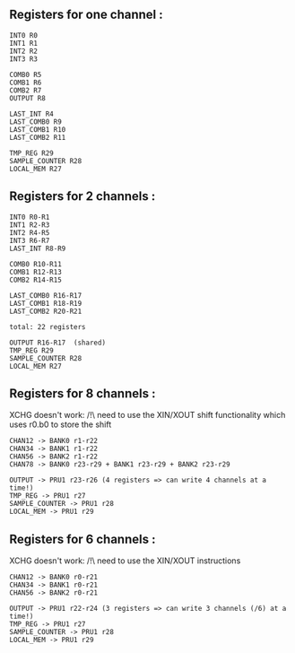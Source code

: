 ## Registers for one channel :

	INT0 R0
	INT1 R1
	INT2 R2
	INT3 R3

	COMB0 R5
	COMB1 R6
	COMB2 R7
	OUTPUT R8

	LAST_INT R4
	LAST_COMB0 R9
	LAST_COMB1 R10
	LAST_COMB2 R11

	TMP_REG R29
	SAMPLE_COUNTER R28
	LOCAL_MEM R27


## Registers for 2 channels :

	INT0 R0-R1
	INT1 R2-R3
	INT2 R4-R5
	INT3 R6-R7
	LAST_INT R8-R9

	COMB0 R10-R11
	COMB1 R12-R13
	COMB2 R14-R15

	LAST_COMB0 R16-R17
	LAST_COMB1 R18-R19
	LAST_COMB2 R20-R21

	total: 22 registers

	OUTPUT R16-R17  (shared)
	TMP_REG R29
	SAMPLE_COUNTER R28
	LOCAL_MEM R27


## Registers for 8 channels :

XCHG doesn't work: /!\ need to use the XIN/XOUT shift functionality which uses r0.b0 to store the shift

	CHAN12 -> BANK0 r1-r22
	CHAN34 -> BANK1 r1-r22
	CHAN56 -> BANK2 r1-r22
	CHAN78 -> BANK0 r23-r29 + BANK1 r23-r29 + BANK2 r23-r29
	
	OUTPUT -> PRU1 r23-r26 (4 registers => can write 4 channels at a time!)
	TMP_REG -> PRU1 r27
	SAMPLE_COUNTER -> PRU1 r28
	LOCAL_MEM -> PRU1 r29


## Registers for 6 channels :

XCHG doesn't work: /!\ need to use the XIN/XOUT instructions

	CHAN12 -> BANK0 r0-r21
	CHAN34 -> BANK1 r0-r21
	CHAN56 -> BANK2 r0-r21

	OUTPUT -> PRU1 r22-r24 (3 registers => can write 3 channels (/6) at a time!)
	TMP_REG -> PRU1 r27
	SAMPLE_COUNTER -> PRU1 r28
	LOCAL_MEM -> PRU1 r29